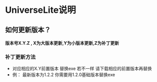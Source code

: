 # UniverseLite说明
## 如何更新版本？
#### 版本号X.Y.Z , X为大版本更新,Y为小版本更新,Z为补丁更新


### 补丁更新方法
* 对应相应的X.Y前置版本 替换exe 若不一样 请下载相应的前置版本再替换
* 例： 最新版本为1.2.2 你需要用1.2.0基础版本替换exe
